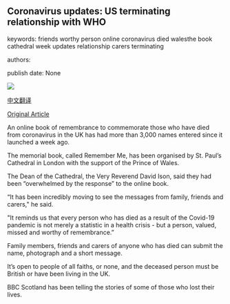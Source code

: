 ## Coronavirus updates: US terminating relationship with WHO

keywords: friends worthy person online coronavirus died walesthe book cathedral week updates relationship carers terminating

authors: 

publish date: None

![](https://m.files.bbci.co.uk/modules/bbc-morph-news-waf-page-meta/4.1.2/bbc_news_logo.png)

[中文翻译](Coronavirus%20updates%3A%20US%20terminating%20relationship%20with%20WHO_zh.md)

[Original Article](https://www.bbc.com/news/live/world-52844350)

An online book of remembrance to commemorate those who have died from coronavirus in the UK has had more than 3,000 names entered since it launched a week ago.

The memorial book, called Remember Me, has been organised by St. Paul’s Cathedral in London with the support of the Prince of Wales.

The Dean of the Cathedral, the Very Reverend David Ison, said they had been “overwhelmed by the response” to the online book.

“It has been incredibly moving to see the messages from family, friends and carers," he said.

"It reminds us that every person who has died as a result of the Covid-19 pandemic is not merely a statistic in a health crisis - but a person, valued, missed and worthy of remembrance.”

Family members, friends and carers of anyone who has died can submit the name, photograph and a short message.

It’s open to people of all faiths, or none, and the deceased person must be British or have been living in the UK.

BBC Scotland has been telling the stories of some of those who lost their lives.